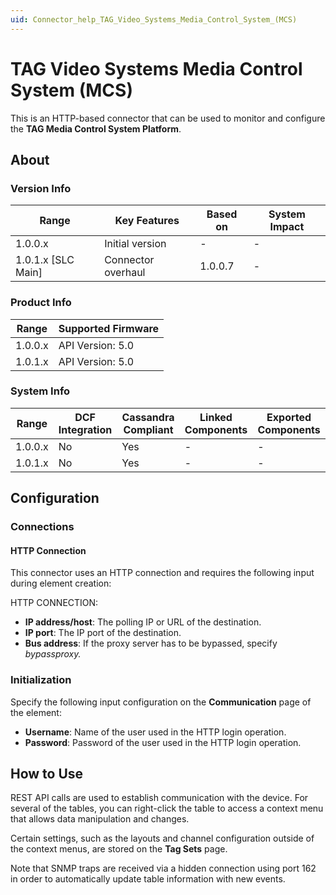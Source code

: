 ```yaml
---
uid: Connector_help_TAG_Video_Systems_Media_Control_System_(MCS)
---
```


# TAG Video Systems Media Control System (MCS)

This is an HTTP-based connector that can be used to monitor and configure the **TAG Media Control System Platform**.

## About

### Version Info

| Range              | Key Features       | Based on | System Impact |
|--------------------|--------------------|----------|---------------|
| 1.0.0.x            | Initial version    | -        | -             |
| 1.0.1.x [SLC Main] | Connector overhaul | 1.0.0.7  | -             |

### Product Info

| Range     | Supported Firmware     |
|-----------|------------------------|
| 1.0.0.x   | API Version: 5.0       |
| 1.0.1.x   | API Version: 5.0       |

### System Info

| Range     | DCF Integration     | Cassandra Compliant     | Linked Components     | Exported Components     |
|-----------|---------------------|-------------------------|-----------------------|-------------------------|
| 1.0.0.x   | No                  | Yes                     | -                     | -                       |
| 1.0.1.x   | No                  | Yes                     | -                     | -                       |

## Configuration

### Connections

#### HTTP Connection

This connector uses an HTTP connection and requires the following input during element creation:

HTTP CONNECTION:

- **IP address/host**: The polling IP or URL of the destination.
- **IP port**: The IP port of the destination.
- **Bus address**: If the proxy server has to be bypassed, specify *bypassproxy.*

### Initialization

Specify the following input configuration on the **Communication** page of the element:

- **Username**: Name of the user used in the HTTP login operation.
- **Password**: Password of the user used in the HTTP login operation.

## How to Use

REST API calls are used to establish communication with the device. For several of the tables, you can right-click the table to access a context menu that allows data manipulation and changes.

Certain settings, such as the layouts and channel configuration outside of the context menus, are stored on the **Tag Sets** page.

Note that SNMP traps are received via a hidden connection using port 162 in order to automatically update table information with new events.
